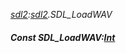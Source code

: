 _[sdl2](../../modules/sdl2/sdl2-module.md):[sdl2](../../modules/sdl2/sdl2-module.md).SDL\_LoadWAV_
##### Const SDL\_LoadWAV:[Int](../../modules/wonkey/wonkey-types-int.md)
